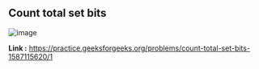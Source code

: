 ## Count total set bits 

![image](https://user-images.githubusercontent.com/23376002/170111996-27b2a0e6-0eab-486f-bdfe-3d92e4dd1fd9.png)


**Link :** https://practice.geeksforgeeks.org/problems/count-total-set-bits-1587115620/1

